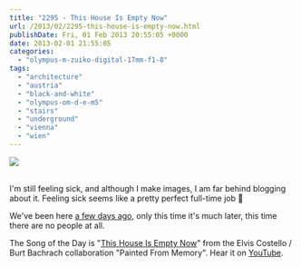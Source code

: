 ```yaml
---
title: "2295 - This House Is Empty Now"
url: /2013/02/2295-this-house-is-empty-now.html
publishDate: Fri, 01 Feb 2013 20:55:05 +0000
date: 2013-02-01 21:55:05
categories: 
  - "olympus-m-zuiko-digital-17mm-f1-8"
tags: 
  - "architecture"
  - "austria"
  - "black-and-white"
  - "olympus-om-d-e-m5"
  - "stairs"
  - "underground"
  - "vienna"
  - "wien"
---
```

<div class="container">
<div class="center"><a target="_blank" href="https://d25zfm9zpd7gm5.cloudfront.net/1200x1200/2013/20130127_213507_lr.jpg"><img src="https://d25zfm9zpd7gm5.cloudfront.net/0600x0600/2013/20130127_213507_lr.jpg" /></a></div>
</div>
<br />

I'm still feeling sick, and although I make images, I am far behind blogging about it. Feeling sick seems like a pretty perfect full-time job 🙂

 We've been here <a href="/2013/01/2290-its-all-going-on.html" target="_blank">a few days ago</a>, only this time it's much later, this time there are no people at all.

The Song of the Day is "<a href="http://www.lyricsmode.com/lyrics/b/burt_bacharach_elvis_costello/this_house_is_empty_now.html" target="_blank">This House Is Empty Now</a>" from the Elvis Costello / Burt Bachrach collaboration "Painted From Memory". Hear it on <a href="http://www.youtube.com/watch?v=xID7AxShew0" target="_blank">YouTube</a>.
